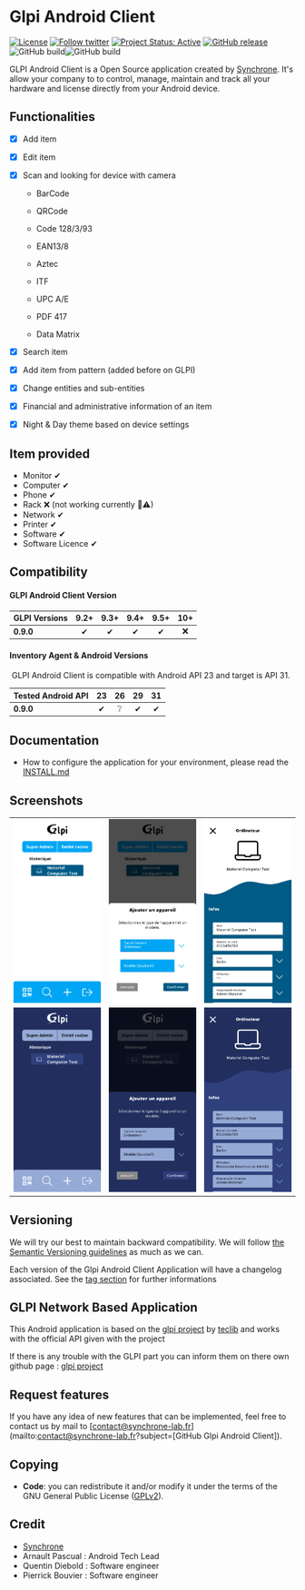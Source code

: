 # Glpi Android Client

[![License](https://img.shields.io/badge/Licence-GPL--2.0-orange)](https://www.gnu.org/licenses/gpl-2.0.fr.html) [![Follow twitter](https://img.shields.io/badge/Twitter-599-green)](https://twitter.com/SynchroneFr)
[![Project Status: Active](http://www.repostatus.org/badges/latest/active.svg)](http://www.repostatus.org/#active) [![GitHub release](https://img.shields.io/badge/Release-0.9.0-blue)](https://github.com/synchronelab/glpi-android-client/releases)
![GitHub build](https://img.shields.io/circleci/build/github/glpi-project/android-inventory-agent.svg)![GitHub build](https://img.shields.io/badge/Unit%20Test-211%2F211-green)

GLPI Android Client is a Open Source application created by [Synchrone](https://www.synchrone.fr).
It's allow your company to to control, manage, maintain and track all your hardware and license directly from your Android device. 

## Functionalities

- [x] Add item 
- [x] Edit item 
- [x] Scan and looking for device with camera 

  - BarCode

  - QRCode

  - Code 128/3/93

  - EAN13/8

  - Aztec

  - ITF

  - UPC A/E

  - PDF 417

  - Data Matrix
- [x] Search item
- [x] Add item from pattern (added before on GLPI)
- [x] Change entities and sub-entities
- [x] Financial and administrative information of an item
- [x] Night & Day theme based on device settings

## Item provided

* Monitor ✔
* Computer ✔
* Phone ✔
* Rack ❌ (not working currently 🐞⚠) 
* Network ✔
* Printer ✔
* Software ✔
* Software Licence ✔

## Compatibility

#### 	GLPI Android Client Version

| GLPI Versions | 9.2+ | 9.3+ | 9.4+ | 9.5+ | 10+  |
| :------------ | :--: | :--: | :--: | :--: | :--: |
| **0.9.0**     |  ✔   |  ✔   |  ✔   |  ✔   |  ❌   |

#### 	Inventory Agent & Android Versions

​		GLPI Android Client is compatible with Android API 23 and target is API 31.

| Tested Android API |  23  |  26  |  29  |  31  |
| :----------------- | :--: | :--: | :--: | :--: |
| **0.9.0**          |  ✔   |  ❔   |  ✔   |  ✔   |

## Documentation

- How to configure the application for your environment, please read the [INSTALL.md](./INSTALL.md)

## Screenshots

|                                                              |                                                              |                                                              |
| :----------------------------------------------------------: | :----------------------------------------------------------: | :----------------------------------------------------------: |
| <img src="./screenshots/screen1W.png" alt="drawing" width="250"/> | <img src="./screenshots/screen2W.png" alt="drawing" width="250"/> | <img src="./screenshots/screen3W.png" alt="drawing" width="250"/> |
| <img src="./screenshots/screen2.png" alt="drawing" width="250"/> | <img src="./screenshots/screen5.png" alt="drawing" width="250"/> | <img src="./screenshots/screen1.png" alt="drawing" width="250"/> |

## Versioning

We will try our best to maintain backward compatibility. We will follow [the Semantic Versioning guidelines](http://semver.org/) as much as we can.

Each version of the Glpi Android Client Application will have a changelog associated. See the [tag section](https://github.com/SynchroneLab/glpi-android-client/releases) for further informations

## GLPI Network Based Application

This Android application is based on the [glpi project](https://github.com/glpi-project/glpi) by [teclib](https://www.teclib-edition.com/fr/) and works with the official API given with the project

If there is any trouble with the GLPI part you can inform them on there own github page : [glpi project](https://github.com/glpi-project/glpi)

## Request features

If you have any idea of new features that can be implemented, feel free to contact us by mail to [contact@synchrone-lab.fr](mailto:contact@synchrone-lab.fr?subject=[GitHub Glpi Android Client]).

## Copying

* **Code**: you can redistribute it and/or modify
    it under the terms of the GNU General Public License ([GPLv2](https://www.gnu.org/licenses/gpl-2.0.en.html)).

## Credit

* [Synchrone](https://synchrone.fr)
* Arnault Pascual : Android Tech Lead 
* Quentin Diebold : Software engineer
* Pierrick Bouvier : Software engineer